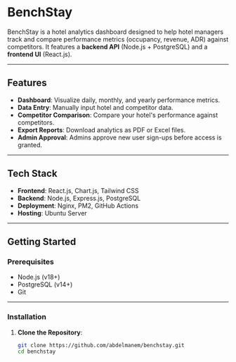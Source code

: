 # BenchStay

BenchStay is a hotel analytics dashboard designed to help hotel managers track and compare performance metrics (occupancy, revenue, ADR) against competitors. It features a **backend API** (Node.js + PostgreSQL) and a **frontend UI** (React.js).

---

## Features

- **Dashboard**: Visualize daily, monthly, and yearly performance metrics.
- **Data Entry**: Manually input hotel and competitor data.
- **Competitor Comparison**: Compare your hotel's performance against competitors.
- **Export Reports**: Download analytics as PDF or Excel files.
- **Admin Approval**: Admins approve new user sign-ups before access is granted.

---

## Tech Stack

- **Frontend**: React.js, Chart.js, Tailwind CSS
- **Backend**: Node.js, Express.js, PostgreSQL
- **Deployment**: Nginx, PM2, GitHub Actions
- **Hosting**: Ubuntu Server

---

## Getting Started

### Prerequisites

- Node.js (v18+)
- PostgreSQL (v14+)
- Git

---

### Installation

1. **Clone the Repository**:
   ```bash
   git clone https://github.com/abdelmanem/benchstay.git
   cd benchstay
